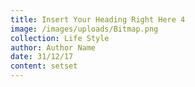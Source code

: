 ```yaml
---
title: Insert Your Heading Right Here 4
image: /images/uploads/Bitmap.png
collection: Life Style
author: Author Name
date: 31/12/17
content: setset
---
```



